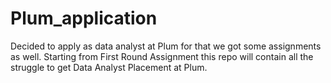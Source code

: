 # Plum_application
Decided to apply as data analyst at Plum for that we got some assignments as well. Starting from First Round Assignment this repo will contain all the struggle to get Data Analyst Placement at Plum.
